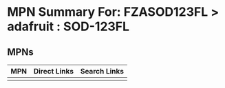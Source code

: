 



# MPN Summary For: FZASOD123FL > adafruit : SOD-123FL

## MPNs
  

|MPN|Direct Links|Search Links|
| :--- | :--- | :--- |
||||
